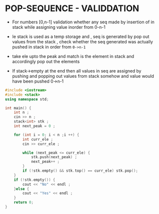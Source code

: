 # POP-SEQUENCE - VALIDDATION

- For numbers [0,n-1] validation whether any seq made by insertion of in stack while assigning value inorder from 0-n-1
- Ie stack is used as a temp storage and , seq is generated by pop out values from the stack , check whether the seq generated was actually pushed in stack in order from `0->n-1`

- take ele upto the peak and match is the element in stack and accordingly pop out the elements
- If stack->empty at the end then all values in seq are assigned by pushing and popping out values from stack somehow  and value would have been pushed 0->n-1

```cpp
#include <iostream>
#include <stack>
using namespace std;

int main() {
    int n ;
    cin >> n ;
    stack<int> stk ;
    int next_peak = 0 ;

    for (int i = 0; i < n ;i ++) {
        int curr_ele ;
        cin >> curr_ele ;

        while (next_peak <= curr_ele) {
            stk.push(next_peak) ;
            next_peak++ ;
        }
        if (!stk.empty() && stk.top() == curr_ele) stk.pop();
    }
    if (!stk.empty()) {
        cout << "No" << endl ;
    }else {
        cout << "Yes" << endl ;
    }
    return 0;
}
```
